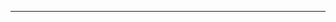 <!-- ---
title: "Teaching Assistant"
collection: teaching
type: "Graduate course"
permalink: /teaching/grad-capstone-2022S
venue: "Mechanical Engineering and Materials Science, Duke University"
date: 2022-08-23
location: "Durgham, NC,United States"
# description: This is a description of a teaching experience. You can use markdown like any other post. -->
---

<!-- This is a description of a teaching experience. You can use markdown like any other post.

Heading 1
======

Heading 2
======

Heading 3
====== --> 
